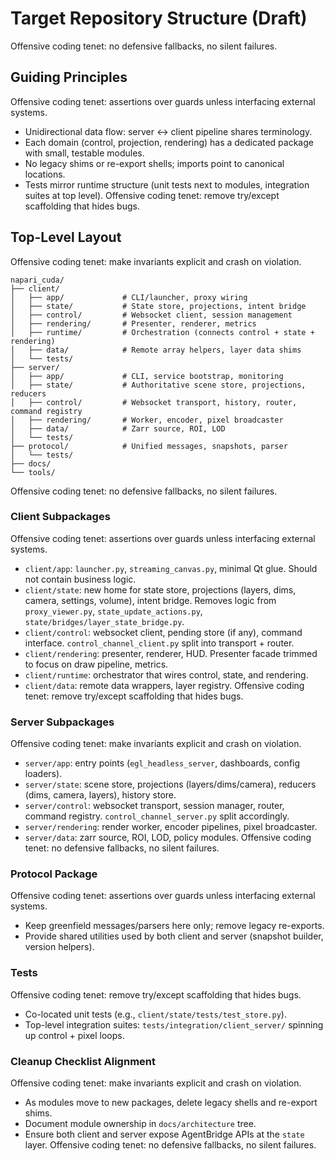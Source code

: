 # Target Repository Structure (Draft)
Offensive coding tenet: no defensive fallbacks, no silent failures.

## Guiding Principles
Offensive coding tenet: assertions over guards unless interfacing external systems.

- Unidirectional data flow: server ↔ client pipeline shares terminology.
- Each domain (control, projection, rendering) has a dedicated package with small, testable modules.
- No legacy shims or re-export shells; imports point to canonical locations.
- Tests mirror runtime structure (unit tests next to modules, integration suites at top level).
Offensive coding tenet: remove try/except scaffolding that hides bugs.

## Top-Level Layout
Offensive coding tenet: make invariants explicit and crash on violation.

```
napari_cuda/
├── client/
│   ├── app/             # CLI/launcher, proxy wiring
│   ├── state/           # State store, projections, intent bridge
│   ├── control/         # Websocket client, session management
│   ├── rendering/       # Presenter, renderer, metrics
│   ├── runtime/         # Orchestration (connects control + state + rendering)
│   ├── data/            # Remote array helpers, layer data shims
│   └── tests/
├── server/
│   ├── app/             # CLI, service bootstrap, monitoring
│   ├── state/           # Authoritative scene store, projections, reducers
│   ├── control/         # Websocket transport, history, router, command registry
│   ├── rendering/       # Worker, encoder, pixel broadcaster
│   ├── data/            # Zarr source, ROI, LOD
│   └── tests/
├── protocol/            # Unified messages, snapshots, parser
│   └── tests/
├── docs/
└── tools/
```
Offensive coding tenet: no defensive fallbacks, no silent failures.

### Client Subpackages
Offensive coding tenet: assertions over guards unless interfacing external systems.

- `client/app`: `launcher.py`, `streaming_canvas.py`, minimal Qt glue. Should not contain business logic.
- `client/state`: new home for state store, projections (layers, dims, camera, settings, volume), intent bridge. Removes logic from `proxy_viewer.py`, `state_update_actions.py`, `state/bridges/layer_state_bridge.py`.
- `client/control`: websocket client, pending store (if any), command interface. `control_channel_client.py` split into transport + router.
- `client/rendering`: presenter, renderer, HUD. Presenter facade trimmed to focus on draw pipeline, metrics.
- `client/runtime`: orchestrator that wires control, state, and rendering.
- `client/data`: remote data wrappers, layer registry.
Offensive coding tenet: remove try/except scaffolding that hides bugs.

### Server Subpackages
Offensive coding tenet: make invariants explicit and crash on violation.

- `server/app`: entry points (`egl_headless_server`, dashboards, config loaders).
- `server/state`: scene store, projections (layers/dims/camera), reducers (dims, camera, layers), history store.
- `server/control`: websocket transport, session manager, router, command registry. `control_channel_server.py` split accordingly.
- `server/rendering`: render worker, encoder pipelines, pixel broadcaster.
- `server/data`: zarr source, ROI, LOD, policy modules.
Offensive coding tenet: no defensive fallbacks, no silent failures.

### Protocol Package
Offensive coding tenet: assertions over guards unless interfacing external systems.

- Keep greenfield messages/parsers here only; remove legacy re-exports.
- Provide shared utilities used by both client and server (snapshot builder, version helpers).

### Tests
Offensive coding tenet: remove try/except scaffolding that hides bugs.

- Co-located unit tests (e.g., `client/state/tests/test_store.py`).
- Top-level integration suites: `tests/integration/client_server/` spinning up control + pixel loops.

### Cleanup Checklist Alignment
Offensive coding tenet: make invariants explicit and crash on violation.

- As modules move to new packages, delete legacy shells and re-export shims.
- Document module ownership in `docs/architecture` tree.
- Ensure both client and server expose AgentBridge APIs at the `state` layer.
Offensive coding tenet: no defensive fallbacks, no silent failures.
